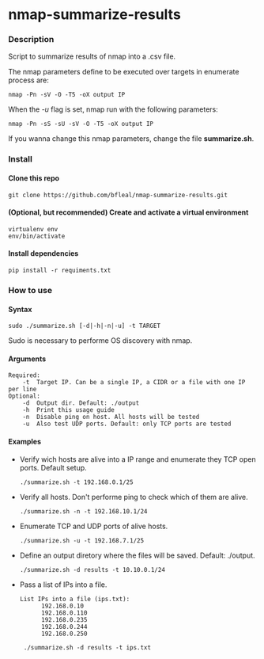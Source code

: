 # nmap-summarize-results

### Description

Script to summarize results of nmap into a .csv file.

The nmap parameters define to be executed over targets in enumerate process are: 
	
	nmap -Pn -sV -O -T5 -oX output IP
	
When the *-u* flag is set, nmap run with the following parameters:

	nmap -Pn -sS -sU -sV -O -T5 -oX output IP
	
If you wanna change this nmap parameters, change the file **summarize.sh**.
	
### Install 

#### Clone this repo

	git clone https://github.com/bfleal/nmap-summarize-results.git
	
#### (Optional, but recommended) Create and activate a virtual environment

	virtualenv env
	env/bin/activate

#### Install dependencies

	pip install -r requiments.txt

### How to use

#### Syntax

	sudo ./summarize.sh [-d|-h|-n|-u] -t TARGET
	
Sudo is necessary to performe OS discovery with nmap.

#### Arguments

	Required:
		-t	Target IP. Can be a single IP, a CIDR or a file with one IP per line
	Optional:
		-d	Output dir. Default: ./output
		-h	Print this usage guide
		-n	Disable ping on host. All hosts will be tested
		-u	Also test UDP ports. Default: only TCP ports are tested

#### Examples

* Verify wich hosts are alive into a IP range and enumerate they TCP open ports. Default setup.

      ./summarize.sh -t 192.168.0.1/25

* Verify all hosts. Don't performe ping to check which of them are alive. 

      ./summarize.sh -n -t 192.168.10.1/24
      
* Enumerate TCP and UDP ports of alive hosts.

      ./summarize.sh -u -t 192.168.7.1/25
      
* Define an output diretory where the files will be saved. Default: ./output.

      ./summarize.sh -d results -t 10.10.0.1/24
      
* Pass a list of IPs into a file.
      
      List IPs into a file (ips.txt):
       		192.168.0.10
       		192.168.0.110
       		192.168.0.235
       		192.168.0.244
       		192.168.0.250
       
       ./summarize.sh -d results -t ips.txt
   
